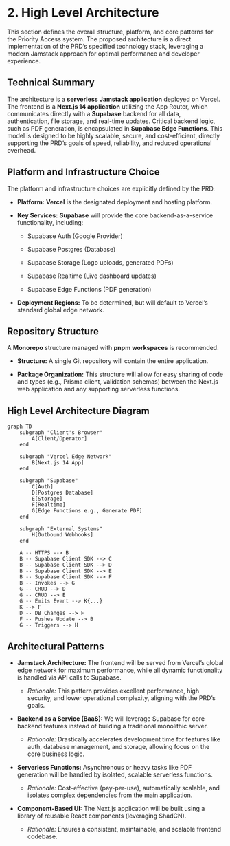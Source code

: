 # **2. High Level Architecture**

This section defines the overall structure, platform, and core patterns for the Priority Access system. The proposed architecture is a direct implementation of the PRD’s specified technology stack, leveraging a modern Jamstack approach for optimal performance and developer experience.

## **Technical Summary**

The architecture is a **serverless Jamstack application** deployed on Vercel. The frontend is a **Next.js 14 application** utilizing the App Router, which communicates directly with a **Supabase** backend for all data, authentication, file storage, and real-time updates. Critical backend logic, such as PDF generation, is encapsulated in **Supabase Edge Functions**. This model is designed to be highly scalable, secure, and cost-efficient, directly supporting the PRD’s goals of speed, reliability, and reduced operational overhead.

## **Platform and Infrastructure Choice**

The platform and infrastructure choices are explicitly defined by the PRD.

- **Platform:** **Vercel** is the designated deployment and hosting platform.
    
- **Key Services:** **Supabase** will provide the core backend-as-a-service functionality, including:
    
    - Supabase Auth (Google Provider)
        
    - Supabase Postgres (Database)
        
    - Supabase Storage (Logo uploads, generated PDFs)
        
    - Supabase Realtime (Live dashboard updates)
        
    - Supabase Edge Functions (PDF generation)
        
- **Deployment Regions:** To be determined, but will default to Vercel’s standard global edge network.
    

## **Repository Structure**

A **Monorepo** structure managed with **pnpm workspaces** is recommended.

- **Structure:** A single Git repository will contain the entire application.
    
- **Package Organization:** This structure will allow for easy sharing of code and types (e.g., Prisma client, validation schemas) between the Next.js web application and any supporting serverless functions.
    

## **High Level Architecture Diagram**

```
graph TD
    subgraph "Client's Browser"
        A[Client/Operator]
    end

    subgraph "Vercel Edge Network"
        B[Next.js 14 App]
    end

    subgraph "Supabase"
        C[Auth]
        D[Postgres Database]
        E[Storage]
        F[Realtime]
        G[Edge Functions e.g., Generate PDF]
    end

    subgraph "External Systems"
        H[Outbound Webhooks]
    end

    A -- HTTPS --> B
    B -- Supabase Client SDK --> C
    B -- Supabase Client SDK --> D
    B -- Supabase Client SDK --> E
    B -- Supabase Client SDK --> F
    B -- Invokes --> G
    G -- CRUD --> D
    G -- CRUD --> E
    G -- Emits Event --> K{...}
    K --> F
    D -- DB Changes --> F
    F -- Pushes Update --> B
    G -- Triggers --> H
```

## **Architectural Patterns**

- **Jamstack Architecture:** The frontend will be served from Vercel’s global edge network for maximum performance, while all dynamic functionality is handled via API calls to Supabase.
    
    - _Rationale:_ This pattern provides excellent performance, high security, and lower operational complexity, aligning with the PRD’s goals.
        
- **Backend as a Service (BaaS):** We will leverage Supabase for core backend features instead of building a traditional monolithic server.
    
    - _Rationale:_ Drastically accelerates development time for features like auth, database management, and storage, allowing focus on the core business logic.
        
- **Serverless Functions:** Asynchronous or heavy tasks like PDF generation will be handled by isolated, scalable serverless functions.
    
    - _Rationale:_ Cost-effective (pay-per-use), automatically scalable, and isolates complex dependencies from the main application.
        
- **Component-Based UI:** The Next.js application will be built using a library of reusable React components (leveraging ShadCN).
    
    - _Rationale:_ Ensures a consistent, maintainable, and scalable frontend codebase.
        
